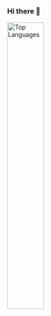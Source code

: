 ### Hi there 👋

<a href="https://github.com/steps0x29a?tab=repositories"><img align="center" width="41%" src="https://github-readme-stats.vercel.app/api/top-langs/?username=steps0x29a&layout=compact&langs_count=6&theme=slateorange" alt="Top Languages"/></a>

<!--
**steps0x29a/steps0x29a** is a ✨ _special_ ✨ repository because its `README.md` (this file) appears on your GitHub profile.

Here are some ideas to get you started:

- 🔭 I’m currently working on ...
- 🌱 I’m currently learning ...
- 👯 I’m looking to collaborate on ...
- 🤔 I’m looking for help with ...
- 💬 Ask me about ...
- 📫 How to reach me: ...
- 😄 Pronouns: ...
- ⚡ Fun fact: ...
-->
